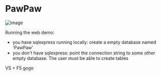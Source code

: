 # PawPaw

![image](https://ci.appveyor.com/api/projects/status/github/madsny/PawPaw)

Running the web demo: 
- you have sqlexpress running locally: create a empty database named 'PawPaw'
- you don't have sqlexpress: point the connection string to some other empty database. The user must be able to create tables

VS + F5 gogo 
